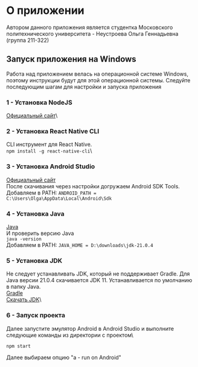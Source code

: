 # О приложении
Автором данного приложения является студентка Московского политехнического университета - Неустроева Ольга Геннадьевна (группа 211-322)

## Запуск приложения на Windows
Работа над приложением велась на операционной системе Windows, поэтому инструкции будут для этой операционной системы.
Следуйте последующим шагам для настройки и запуска приложения

### 1 - Установка NodeJS
[Официальный сайт](https://nodejs.org/en/download/package-manager)\

### 2 - Установка React Native CLI
CLI инструмент для React Native.\
```npm install -g react-native-cli```\

### 3 - Установка Android Studio
[Официальный сайт](https://developer.android.com/studio)\
После скачивания через настройки догружаем Android SDK Tools.\
Добавляем в PATH: ```ANDROID_PATH = C:\Users\Olga\AppData\Local\Android\Sdk```

### 4 - Установка Java
[Java](https://www.java.com/ru/download/ie_manual.jsp?locale=ru)\
И проверить версию Java\
```java -version```\
Добавляем в PATH: ```JAVA_HOME = D:\downloads\jdk-21.0.4```

### 5 - Установка JDK
Не следует устанавливать JDK, который не поддерживает Gradle. Для Java версии 21.0.4 скачивается JDK 11. Устанавливается по умолчанию в папку Java.\
[Gradle](https://docs.gradle.org/current/userguide/compatibility.html)\
[Скачать JDK](https://www.oracle.com/java/technologies/downloads/#jdk21-windows)\

### 6 - Запуск проекта
Далее запустите эмулятор Android в Android Studio и выполните следующие команды из директории с проектом\

```bash
npm start
```
Далее выбираем опцию "a - run on Android"
